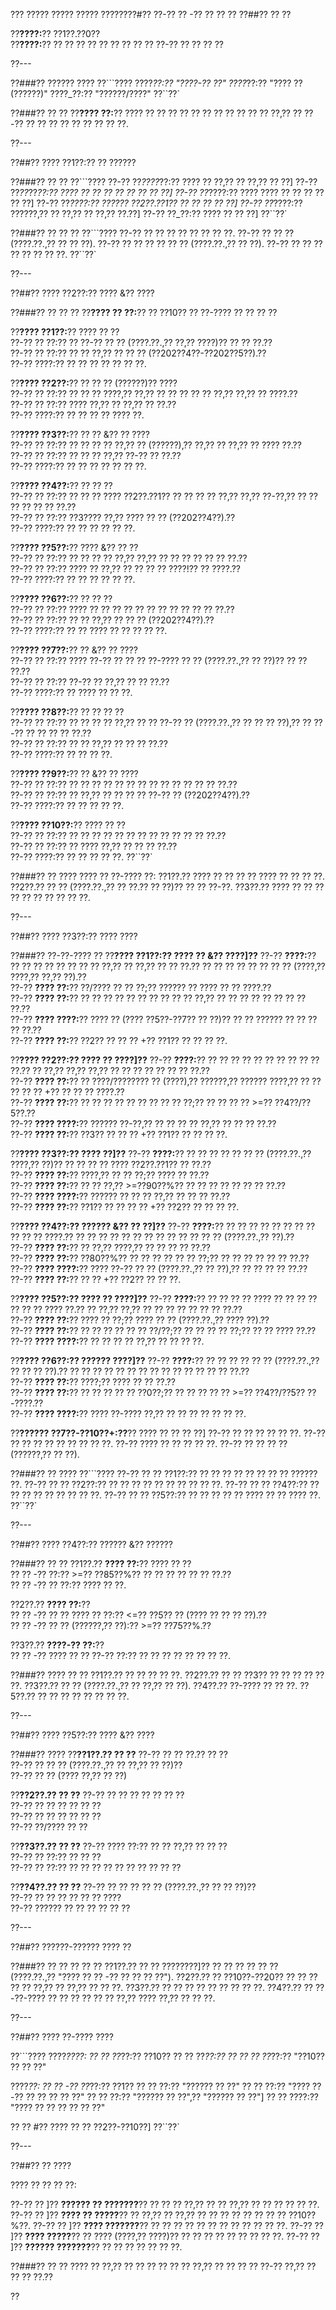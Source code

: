 ??? ????? ????? ????? ????????#?? ??-?? ?? -?? ?? ?? ??
??##?? ?? ??

??**????:**?? ??1??.??0??  
??**????:**?? ?? ?? ?? ?? ?? ?? ?? ?? ?? ??-?? ?? ?? ?? ??

??---

??###?? ?????? ????
??```????
????_??:?? "????-?? ??"
????_??:?? "???? ?? (??????)"
????_??:?? "??????/????"
??``??`

??###?? ?? ??
??**???? ??:**?? ???? ?? ?? ?? ?? ?? ?? ?? ?? ?? ?? ?? ??,?? ?? ??-?? ?? ?? ?? ?? ?? ?? ?? ?? ??.

??---

??##?? ???? ??1??:?? ?? ??????

??###?? ?? ??
??```????
??-?? ??_????_??:?? ???? ?? ??,?? ?? ??,?? ?? ??]
??-?? ??_??_??_??:?? ???? ?? ?? ?? ?? ?? ?? ?? ??]
??-?? ??_????:?? ???? ???? ?? ?? ?? ?? ?? ??]
??-?? ??_????:?? ?????? ??2??.??1?? ?? ?? ?? ?? ??]
??-?? ??_????:?? ??????,?? ?? ??,?? ?? ??,?? ??.??]
??-?? ??_??:?? ???? ?? ?? ??]
??``??`

??###?? ?? ?? ??
??```????
??-?? ?? ?? ?? ?? ?? ?? ?? ??.
??-?? ?? ?? ?? (????.??.,?? ?? ?? ??).
??-?? ?? ?? ?? ?? ?? ?? (????.??.,?? ?? ??).
??-?? ?? ?? ?? ?? ?? ?? ?? ??.
??``??`

??---

??##?? ???? ??2??:?? ???? &?? ????

??###?? ?? ?? ??
??**???? ?? ??:**?? ?? ??10?? ?? ??-???? ?? ?? ?? ??

??**???? ??1??:**?? ???? ?? ??  
??-?? ?? ??:?? ?? ??-?? ?? ?? (????.??.,?? ??,?? ????)?? ?? ?? ??.??  
??-?? ?? ??:?? ?? ?? ??,?? ?? ?? ?? (??202??4??-??202??5??).??  
??-?? ????:?? ?? ?? ?? ?? ?? ?? ??.

??**???? ??2??:**?? ?? ?? ?? (??????)?? ????  
??-?? ?? ??:?? ?? ?? ?? ????,?? ??,?? ?? ?? ?? ?? ?? ??,?? ??,?? ?? ????.??  
??-?? ?? ??:?? ???? ??,?? ?? ??,?? ?? ??.??  
??-?? ????:?? ?? ?? ?? ?? ???? ??.

??**???? ??3??:**?? ?? ?? &?? ?? ????  
??-?? ?? ??:?? ?? ?? ?? ?? ??,?? ?? (??????),?? ??,?? ?? ??,?? ?? ???? ??.??  
??-?? ?? ??:?? ?? ?? ?? ??,?? ??-?? ?? ??.??  
??-?? ????:?? ?? ?? ?? ?? ?? ?? ??.

??**???? ??4??:**?? ?? ?? ??  
??-?? ?? ??:?? ?? ?? ?? ???? ??2??.??1?? ?? ?? ?? ?? ??,?? ??,?? ??-??,?? ?? ?? ?? ?? ?? ?? ??.??  
??-?? ?? ??:?? ??3???? ??,?? ???? ?? ?? (??202??4??).??  
??-?? ????:?? ?? ?? ?? ?? ?? ??.

??**???? ??5??:**?? ???? &?? ?? ??  
??-?? ?? ??:?? ?? ?? ?? ?? ??,?? ??,?? ?? ?? ?? ?? ?? ?? ??.??  
??-?? ?? ??:?? ???? ?? ??,?? ?? ?? ?? ?? ????!?? ?? ????.??  
??-?? ????:?? ?? ?? ?? ?? ?? ??.

??**???? ??6??:**?? ?? ?? ??  
??-?? ?? ??:?? ???? ?? ?? ?? ?? ?? ?? ?? ?? ?? ?? ?? ??.??  
??-?? ?? ??:?? ?? ?? ??,?? ?? ?? ?? (??202??4??).??  
??-?? ????:?? ?? ?? ???? ?? ?? ?? ?? ??.

??**???? ??7??:**?? ?? &?? ?? ????  
??-?? ?? ??:?? ???? ??-?? ?? ?? ?? ??-???? ?? ?? (????.??.,?? ?? ??)?? ?? ?? ??.??  
??-?? ?? ??:?? ??-?? ?? ??,?? ?? ?? ??.??  
??-?? ????:?? ?? ???? ?? ?? ??.

??**???? ??8??:**?? ?? ?? ?? ??  
??-?? ?? ??:?? ?? ?? ?? ?? ??,?? ?? ?? ??-?? ?? (????.??.,?? ?? ?? ?? ??),?? ?? ??-?? ?? ?? ?? ?? ??.??  
??-?? ?? ??:?? ?? ?? ??,?? ?? ?? ?? ??.??  
??-?? ????:?? ?? ?? ?? ??.

??**???? ??9??:**?? ?? &?? ?? ????  
??-?? ?? ??:?? ?? ?? ?? ?? ?? ?? ?? ?? ?? ?? ?? ?? ?? ??.??  
??-?? ?? ??:?? ?? ??,?? ?? ?? ?? ?? ??-?? ?? (??202??4??).??  
??-?? ????:?? ?? ?? ?? ?? ??.

??**???? ??10??:**?? ???? ?? ??  
??-?? ?? ??:?? ?? ?? ?? ?? ?? ?? ?? ?? ?? ?? ?? ?? ??.??  
??-?? ?? ??:?? ?? ???? ??,?? ?? ?? ?? ??.??  
??-?? ????:?? ?? ?? ?? ?? ??.
??``??`

??###?? ?? ????
???? ?? ??-???? ??:
??1??.?? ???? ?? ?? ?? ?? ???? ?? ?? ?? ??.
??2??.?? ?? ?? (????.??.,?? ?? ??.?? ?? ??)?? ?? ?? ??-??.
??3??.?? ???? ?? ?? ?? ?? ?? ?? ?? ?? ?? ??.

??---

??##?? ???? ??3??:?? ???? ????

??###?? ??-??-???? ??
??**???? ??1??:?? ???? ?? &?? ????]??**
??-?? **????:**?? ?? ?? ?? ?? ?? ?? ?? ?? ??,?? ?? ??,?? ?? ?? ??.?? ?? ?? ?? ?? ?? ?? ?? ?? (????,?? ????,?? ??,?? ??).??  
??-?? **???? ??:**?? ??/???? ?? ?? ??;?? ?????? ?? ???? ?? ?? ????.??  
??-?? **???? ??:**?? ?? ?? ?? ?? ?? ?? ?? ?? ?? ?? ??,?? ?? ?? ?? ?? ?? ?? ?? ?? ??.??  
??-?? **???? ????:**?? ???? ?? (???? ??5??-??7?? ?? ??)?? ?? ?? ?????? ?? ?? ?? ?? ??.??  
??-?? **???? ??:**?? ??2?? ?? ?? ?? +?? ??1?? ?? ?? ?? ??.

??**???? ??2??:?? ???? ?? ????]??**
??-?? **????:**?? ?? ?? ?? ?? ?? ?? ?? ?? ?? ?? ??.?? ?? ??,?? ??,?? ??,?? ?? ?? ?? ?? ?? ?? ?? ??.??  
??-?? **???? ??:**?? ?? ????/???????? ?? (????),?? ??????,?? ?????? ????,?? ?? ?? ?? ?? ?? +?? ?? ?? ?? ????.??  
??-?? **???? ??:**?? ?? ?? ?? ?? ?? ?? ?? ?? ?? ??;?? ?? ?? ?? ?? >=?? ??4??/??5??.??  
??-?? **???? ????:**?? ?????? ??-??,?? ?? ?? ?? ?? ??,?? ?? ?? ?? ??.??  
??-?? **???? ??:**?? ??3?? ?? ?? ?? +?? ??1?? ?? ?? ?? ??.

??**???? ??3??:?? ???? ??]??**
??-?? **????:**?? ?? ?? ?? ?? ?? ?? ?? (????.??.,?? ????,?? ??)?? ?? ?? ?? ?? ???? ??2??.??1?? ?? ??.??  
??-?? **???? ??:**?? ????,?? ?? ?? ??;?? ???? ?? ??.??  
??-?? **???? ??:**?? ?? ?? ??,?? >=??90??%?? ?? ?? ?? ?? ?? ?? ?? ??.??  
??-?? **???? ????:**?? ?????? ?? ?? ?? ??,?? ?? ?? ?? ??.??  
??-?? **???? ??:**?? ??1?? ?? ?? ?? ?? +?? ??2?? ?? ?? ?? ??.

??**???? ??4??:?? ?????? &?? ?? ??]??**
??-?? **????:**?? ?? ?? ?? ?? ?? ?? ?? ?? ?? ?? ?? ????.?? ?? ?? ?? ?? ?? ?? ?? ?? ?? ?? ?? ?? ?? (????.??.,?? ??).??  
??-?? **???? ??:**?? ?? ??,?? ????,?? ?? ?? ?? ?? ??.??  
??-?? **???? ??:**?? ??80??%?? ?? ?? ?? ?? ?? ?? ??;?? ?? ?? ?? ?? ?? ?? ??.??  
??-?? **???? ????:**?? ???? ??-?? ?? ?? (????.??.,?? ?? ??),?? ?? ?? ?? ?? ??.??  
??-?? **???? ??:**?? ?? ?? +?? ??2?? ?? ?? ??.

??**???? ??5??:?? ???? ?? ????]??**
??-?? **????:**?? ?? ?? ?? ?? ???? ?? ?? ?? ?? ?? ?? ?? ???? ??.?? ?? ??,?? ??,?? ?? ?? ?? ?? ?? ?? ?? ??.??  
??-?? **???? ??:**?? ???? ?? ??;?? ???? ?? ?? (????.??.,?? ???? ??).??  
??-?? **???? ??:**?? ?? ?? ?? ?? ?? ?? ??/??;?? ?? ?? ?? ?? ??;?? ?? ?? ???? ??.??  
??-?? **???? ????:**?? ?? ?? ?? ?? ??,?? ?? ?? ?? ??.

??**???? ??6??:?? ?????? ????]??**
??-?? **????:**?? ?? ?? ?? ?? ?? ?? (????.??.,?? ?? ?? ?? ??).?? ?? ?? ?? ?? ?? ?? ?? ?? ?? ?? ?? ?? ?? ?? ??.??  
??-?? **???? ??:**?? ????;?? ???? ?? ?? ??.??  
??-?? **???? ??:**?? ?? ?? ?? ?? ?? ??0??;?? ?? ?? ?? ?? ?? >=?? ??4??/??5?? ??-????.??  
??-?? **???? ????:**?? ???? ??-???? ??,?? ?? ?? ?? ?? ?? ?? ??.

??**?????? ??7??-??10??+:??**?? ???? ?? ?? ?? ??]
??-?? ?? ?? ?? ?? ?? ??.
??-?? ?? ?? ?? ?? ?? ?? ?? ?? ??.
??-?? ???? ?? ?? ?? ?? ??.
??-?? ?? ?? ?? ?? (??????,?? ?? ??).

??###?? ?? ????
??```????
??-?? ?? ?? ??1??:?? ?? ?? ?? ?? ?? ?? ?? ?? ?????? ??.
??-?? ?? ?? ??2??:?? ?? ?? ?? ?? ?? ?? ?? ?? ?? ??.
??-?? ?? ?? ??4??:?? ?? ?? ?? ?? ?? ?? ?? ?? ??.
??-?? ?? ?? ??5??:?? ?? ?? ?? ?? ?? ???? ?? ?? ???? ??.
??``??`

??---

??##?? ???? ??4??:?? ?????? &?? ??????

??###?? ?? ??
??1??.?? **???? ??:**?? ???? ?? ??  
??  ?? -?? ??:?? >=?? ??85??%?? ?? ?? ?? ?? ?? ?? ??.??  
??  ?? -?? ?? ??:?? ???? ?? ??.

??2??.?? **???? ??:**??  
??  ?? -?? ?? ?? ???? ?? ??:?? <=?? ??5?? ?? (???? ?? ?? ?? ??).??  
??  ?? -?? ?? ?? (??????,?? ??):?? >=?? ??75??%.??  

??3??.?? **????-?? ??:**??  
??  ?? -?? ???? ?? ?? ??-?? ??:?? ?? ?? ?? ?? ?? ?? ?? ??.

??###?? ???? ?? ??
??1??.?? ?? ?? ?? ?? ??.
??2??.?? ?? ?? ??3?? ?? ?? ?? ?? ?? ??.
??3??.?? ?? ?? (????.??.,?? ?? ??,?? ?? ??).
??4??.?? ??-???? ?? ?? ??.
??5??.?? ?? ?? ?? ?? ?? ?? ?? ??.

??---

??##?? ???? ??5??:?? ???? &?? ????

??###?? ????
??**??1??.?? ?? ??**
??-?? ?? ?? ??.?? ?? ??  
??-?? ?? ?? ?? (????.??.,?? ?? ??,?? ?? ??)??  
??-?? ?? ?? (???? ??,?? ?? ??)

??**??2??.?? ?? ??**
??-?? ?? ?? ?? ?? ?? ?? ??  
??-?? ?? ?? ?? ?? ?? ??  
??-?? ?? ?? ?? ?? ?? ??  
??-?? ??/???? ?? ??

??**??3??.?? ?? ??**
??-?? ???? ??:?? ?? ?? ??,?? ?? ?? ??  
??-?? ?? ??:?? ?? ?? ??  
??-?? ?? ??:?? ?? ?? ?? ?? ?? ?? ?? ?? ?? ??

??**??4??.?? ?? ??**
??-?? ?? ?? ?? ?? ?? (????.??.,?? ?? ?? ??)??  
??-?? ?? ?? ?? ?? ?? ?? ????  
??-?? ?????? ?? ?? ?? ?? ?? ??  

??---

??##?? ??????-?????? ???? ??

??###?? ?? ?? ?? ?? ??
??1??.?? ?? ?? ????????]?? ?? ?? ?? ?? ?? ?? (????.??.,?? "???? ?? ?? -?? ?? ?? ?? ??").
??2??.?? ?? ??10??-??20?? ?? ?? ?? ?? ?? ??,?? ?? ??,?? ?? ?? ??.
??3??.?? ?? ?? ?? ?? ?? ?? ?? ?? ??.
??4??.?? ?? ??-??-???? ?? ?? ?? ?? ?? ?? ??,?? ???? ??,?? ?? ?? ??.

??---

??##?? ???? ??-???? ????

??```????
????_????:
?? ?? ??_??:?? ??10??
?? ?? ??_??:?? ??
?? ?? ??_??:?? "??10?? ?? ?? ??"

????_??:
?? ?? -?? ??_??:?? ??1??
??   ?? ??:?? "?????? ?? ??"
??   ?? ??:?? "???? ??-?? ?? ?? ?? ?? ??"
??   ?? ??:?? "?????? ?? ??",?? "?????? ?? ??"]
??   ?? ????:?? "???? ?? ?? ?? ?? ?? ??"

?? ?? #?? ???? ?? ?? ??2??-??10??]
??``??`

??---

??##?? ?? ????

???? ?? ?? ?? ??:

??-?? ?? ]?? **?????? ?? ???????**?? ?? ?? ?? ??,?? ?? ?? ??,?? ?? ?? ?? ?? ?? ??.
??-?? ?? ]?? **???? ?? ?????**?? ?? ??,?? ?? ??,?? ?? ?? ?? ?? ?? ?? ?? ?? ??10??%??.
??-?? ?? ]?? **???? ???????**?? ?? ?? ?? ?? ?? ?? ?? ?? ?? ?? ?? ??.
??-?? ?? ]?? **???? ?????**?? ?? ???? (????,?? ????)?? ?? ?? ?? ?? ?? ?? ?? ?? ??.
??-?? ?? ]?? **?????? ???????**?? ?? ?? ?? ?? ?? ?? ??.

??###?? ?? ??
???? ?? ??,?? ?? ?? ?? ?? ?? ?? ??,?? ?? ?? ?? ?? ??-?? ??,?? ?? ?? ?? ??.??

??